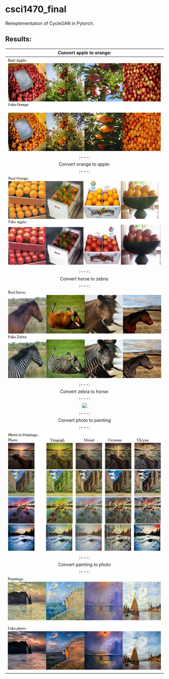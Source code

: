 # csci1470_final

Reimplementation of CycleGAN in Pytorch.

## Results:

|Convert apple to orange:|
|:---:|
|![](results/apple2orange.png)|
|:---:|
|Convert orange to apple:|
|:---:|
|![](results/orange2apple.png)|
|:---:|
|Convert horse to zebra:|
|:---:|
|![](results/horse2zebra.png)|
|:---:| 
|Convert zebra to horse:|
|:---:|
|![](results/zebra2apple.png)|
|:---:|
|Convert photo to painting|
|:---:|
|![](results/photo2painting.png)|
|:---:|
|Convert painting to photo|
|:---:|
|![](results/painting2photo.png)|
